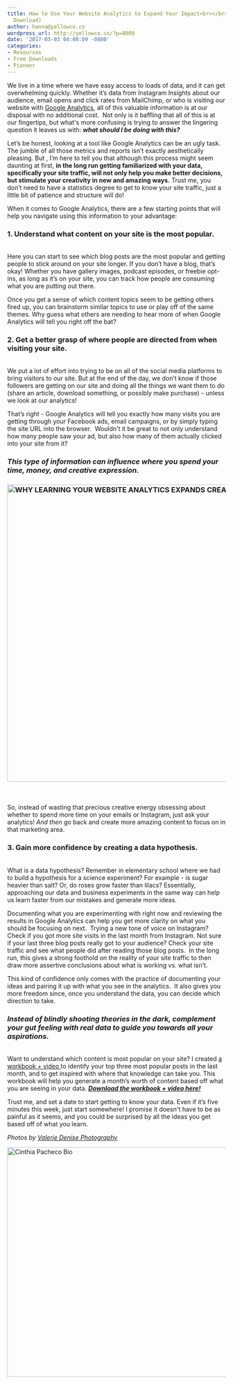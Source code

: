 ```yaml
---
title: How to Use Your Website Analytics to Expand Your Impact<br></br>(+  a Workbook
  Download)
author: hanna@yellowco.co
wordpress_url: http://yellowco.co/?p=8009
date: '2017-03-03 04:00:09 -0800'
categories:
- Resources
- Free Downloads
- Pioneer
---
```

<p> We live in a time where we have easy access to loads of data, and it can get overwhelming quickly. Whether it&rsquo;s data&nbsp;from Instagram Insights about our audience, email opens and click rates from MailChimp, or who is visiting our website with <a href="https://www.google.com/analytics/#?modal_active=none" target="_blank">Google Analytics</a>, all of this valuable information is at our disposal with no additional cost.&nbsp; Not only is it baffling that all of this is at our fingertips, but what's more confusing is trying to answer the lingering question it leaves us with: <em><strong>what should I be doing with this?</strong></em></p>
<p> Let&rsquo;s be honest, looking at a tool like Google Analytics can be an ugly task. The jumble of all those metrics and reports isn&rsquo;t exactly aesthetically pleasing.&nbsp;But  , I&rsquo;m here to tell you that although this process might seem daunting at first, <strong>in the long run getting familiarized with your data, specifically your site traffic, will not only help you make better decisions, but stimulate your creativity in new and amazing ways.</strong>&nbsp;Trust me, you don&rsquo;t need to have a statistics degree to get to know your site traffic, just a little bit of patience and structure will do! </p>
<p>When it comes to Google Analytics, there are a few starting points that will help you navigate using this information to your advantage:</p>
<h3><b>1. Understand what content on your site is the most popular.</b></h3><br />
 Here you can start to see which blog posts are the most popular and getting people to stick around on your site longer. If you don&rsquo;t have a blog, that&rsquo;s okay! Whether you have gallery images, podcast episodes, or freebie opt-ins, as long as it&rsquo;s on your site, you can track how people are consuming what you are putting out there.  </p>
<p> Once you get a sense of which content topics seem to be getting others fired up, you can brainstorm similar topics to use or play off of the same themes. Why guess what others are needing to hear more of when Google Analytics will tell you right off the bat? </p>
<h3><b>2. Get a better grasp of where people are directed from when visiting your site.</b></h3><br />
 We put a lot of effort into trying to be on all of the social media platforms to bring visitors to our site. But at the end of the day, we don&rsquo;t know if those followers&nbsp;are getting on our site and doing all the things we want them to do (share an article, download something, or possibly make purchase) - unless we look at our analytics! </p>
<p>That&rsquo;s right - Google Analytics will tell you exactly how many visits you are getting through&nbsp;your Facebook ads, email campaigns, or by simply typing the site URL into the browser.&nbsp; Wouldn't it be great to not only understand how many people saw your ad, but also how many of them actually clicked into your site from it? </p>
<h3><strong><em>This type of information can influence&nbsp;where you spend your time, money, and creative expression.</em></strong></h3></p>
<h3><img class="aligncenter size-full wp-image-8037" src="http://yellowco.co/wp-content/uploads/2017/02/ValerieDenisePhotos-24-2.jpg" alt="WHY LEARNING YOUR WEBSITE ANALYTICS EXPANDS CREATIVITY - THE YELLOW ROOM " width="1024" height="683" /></h3><br />
 <br />
So, instead of wasting that precious creative energy obsessing about whether to spend more time on your emails or Instagram, just ask your analytics! <em>And then</em> go back and create more amazing content to focus on in that marketing area.  <br />
 </p>
<h3><strong>3. Gain more confidence by creating a&nbsp;data hypothesis.</strong></h3><br />
 What is a data hypothesis? Remember in elementary school where we had to build a hypothesis for a&nbsp;science experiment? For example - is sugar heavier than salt? Or, do roses grow faster than lilacs? Essentially, approaching our data and business experiments in the same way can help us learn faster from our mistakes and generate more ideas. </p>
<p>Documenting what you are experimenting with right now and reviewing the results in Google Analytics can help you get more clarity on what you should be focusing on next.&nbsp; Trying a new tone of voice on Instagram? Check if you got more site visits in the last month from Instagram. Not sure if your last three blog posts really got to your audience? Check your site traffic and see what people did after reading those blog posts.&nbsp;  In the long run, this gives a strong foothold on the reality of your site traffic to then draw more assertive conclusions about what is working vs. what isn&rsquo;t. </p>
<p>This kind of confidence only comes with the practice of documenting your ideas and pairing it up with what you see in the analytics.&nbsp; It also gives you more freedom since, once you understand the data, you can decide which direction to take.  </p>
<h3><em><strong>Instead of blindly shooting theories in the dark, complement your gut feeling with real data to guide you towards all your aspirations.</strong></em></h3><br />
 Want to understand which content is most popular on your site? I created  <a href="http://eepurl.com/bPhQyD" target="_blank"> a workbook + video </a>  to identify your top three most popular posts in the last month, and to get inspired with where that knowledge can take you. This workbook will help you generate a month&rsquo;s worth of content based off what you are seeing in your data.  <strong><em><a href="http://eepurl.com/bPhQyD" target="_blank">Download the workbook + video here!</a></em></strong></p>
<p> Trust me, and set a date to start getting to know your data. Even if it&rsquo;s five minutes this week, just start somewhere! I promise it doesn't have to be as painful as it seems, and you could&nbsp;be surprised by all the&nbsp;ideas you get based off&nbsp;of what you learn. </p>
<p><em>Photos by&nbsp;<a href="http://www.valeriedenisephotos.com/" target="_blank" data-saferedirecturl="https://www.google.com/url?hl=en&amp;q=http://www.valeriedenisephotos.com/&amp;source=gmail&amp;ust=1486613173323000&amp;usg=AFQjCNGh_6O0zQcYoowa4_1zqEKyaR5vAw">Valerie Denise Photography</a></em></p>
<p><a href="http://www.digimorphs.com/" target="_blank"><img class="aligncenter wp-image-8024 size-full" title="Cinthia Pacheco Bio" src="http://yellowco.co/wp-content/uploads/2017/02/Cinthia-Pacheco-Bio.jpg" alt="Cinthia Pacheco Bio" width="1400" height="528" /></a></p>
